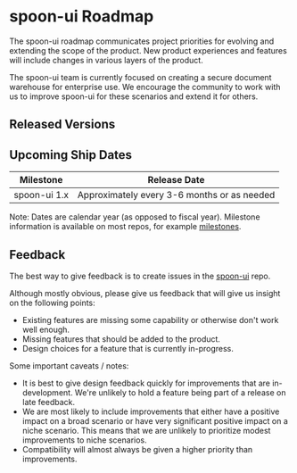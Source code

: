 # spoon-ui Roadmap

The spoon-ui roadmap communicates project priorities for evolving and extending the scope of the product. New product experiences and features will include changes in various layers of the product.

The spoon-ui team is currently focused on creating a secure document warehouse for enterprise use. We encourage the community to work with us to improve spoon-ui for these scenarios and extend it for others.

## Released Versions

## Upcoming Ship Dates

| Milestone                 | Release Date |
|---------------------------|--------------|
| spoon-ui 1.x | Approximately every 3-6 months or as needed |

Note: Dates are calendar year (as opposed to fiscal year).
Milestone information is available on most repos, for example [milestones](https://github.com/Grindrodbank/spoon-ui/milestones).

## Feedback

The best way to give feedback is to create issues in the [spoon-ui](https://github.com/Grindrodbank/spoon-ui) repo. 

Although mostly obvious, please give us feedback that will give us insight on the following points:
* Existing features are missing some capability or otherwise don't work well enough.
* Missing features that should be added to the product.
* Design choices for a feature that is currently in-progress.

Some important caveats / notes:

* It is best to give design feedback quickly for improvements that are in-development. We're unlikely to hold a feature being part of a release on late feedback.
* We are most likely to include improvements that either have a positive impact on a broad scenario or have very significant positive impact on a niche scenario. This means that we are unlikely to prioritize modest improvements to niche scenarios.
* Compatibility will almost always be given a higher priority than improvements.
